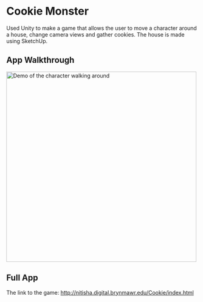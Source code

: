 # Cookie Monster

Used Unity to make a game that allows the user to move a character around a house, change camera views and gather cookies. The house is made using SketchUp. 

## App Walkthrough 

<img src="http://g.recordit.co/eqrinYjZto.gif" width=500 alt="Demo of the character walking around"> 

## Full App 

The link to the game: http://nitisha.digital.brynmawr.edu/Cookie/index.html


